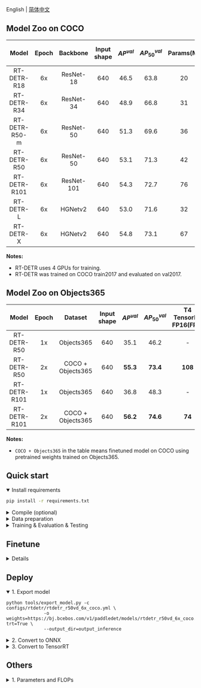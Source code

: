 English | [简体中文](README_cn.md)

## Model Zoo on COCO

| Model | Epoch | Backbone  | Input shape | $AP^{val}$ | $AP^{val}_{50}$| Params(M) | FLOPs(G) |  T4 TensorRT FP16(FPS) | Weight | Config | Log
|:--------------:|:-----:|:----------:| :-------:|:--------------------------:|:---------------------------:|:---------:|:--------:| :---------------------: |:------------------------------------------------------------------------------------:|:-------------------------------------------:|:---|
| RT-DETR-R18 | 6x |  ResNet-18 | 640 | 46.5 | 63.8 | 20 | 60 | 217 | [download](https://bj.bcebos.com/v1/paddledet/models/rtdetr_r18vd_dec3_6x_coco.pdparams) | [config](./configs/rtdetr/rtdetr_r18vd_6x_coco.yml) | [rtdetr_r18vd_dec3_6x_coco_log.txt](https://github.com/lyuwenyu/RT-DETR/files/12038864/rtdetr_r18vd_dec3_6x_coco_log.txt)
| RT-DETR-R34 | 6x |  ResNet-34 | 640 | 48.9 | 66.8 | 31 | 92 | 161 | [download](https://bj.bcebos.com/v1/paddledet/models/rtdetr_r34vd_dec4_6x_coco.pdparams) | [config](./configs/rtdetr/rtdetr_r34vd_6x_coco.yml) | [rtdetr_r34vd_dec4_6x_coco_log.txt](https://github.com/lyuwenyu/RT-DETR/files/12038861/rtdetr_r34vd_dec4_6x_coco_log.txt)
| RT-DETR-R50-m | 6x |  ResNet-50 | 640 | 51.3 | 69.6 | 36 | 100 | 145 | [download](https://bj.bcebos.com/v1/paddledet/models/rtdetr_r50vd_m_6x_coco.pdparams) | [config](./configs/rtdetr/rtdetr_r50vd_m_6x_coco.yml) | -
| RT-DETR-R50 | 6x |  ResNet-50 | 640 | 53.1 | 71.3 | 42 | 136 | 108 | [download](https://bj.bcebos.com/v1/paddledet/models/rtdetr_r50vd_6x_coco.pdparams) | [config](./configs/rtdetr/rtdetr_r50vd_6x_coco.yml) | [rtdetr_r50vd_6x_coco_log.txt](https://github.com/lyuwenyu/RT-DETR/files/12038669/rtdetr_r50vd_6x_coco_log.txt)
| RT-DETR-R101 | 6x |  ResNet-101 | 640 | 54.3 | 72.7 | 76 | 259 | 74 | [download](https://bj.bcebos.com/v1/paddledet/models/rtdetr_r101vd_6x_coco.pdparams) | [config](./configs/rtdetr/rtdetr_r101vd_6x_coco.yml) | [rtdetr_r101vd_6x_coco_log.txt](https://github.com/lyuwenyu/RT-DETR/files/12038707/rtdetr_r101vd_6x_coco_log.txt)
| RT-DETR-L | 6x |  HGNetv2 | 640 | 53.0 | 71.6 | 32 | 110 | 114 | [download](https://bj.bcebos.com/v1/paddledet/models/rtdetr_hgnetv2_l_6x_coco.pdparams) | [config](./configs/rtdetr/rtdetr_hgnetv2_l_6x_coco.yml) | [rtdetr_hgnetv2_l_6x_coco_log.txt](https://github.com/lyuwenyu/RT-DETR/files/12038753/rtdetr_hgnetv2_l_6x_coco_log.txt)
| RT-DETR-X | 6x |  HGNetv2 | 640 | 54.8 | 73.1 | 67 | 234 | 74 | [download](https://bj.bcebos.com/v1/paddledet/models/rtdetr_hgnetv2_x_6x_coco.pdparams) | [config](./configs/rtdetr/rtdetr_hgnetv2_x_6x_coco.yml) | [rtdetr_hgnetv2_x_6x_coco_log.txt](https://github.com/lyuwenyu/RT-DETR/files/12038795/rtdetr_hgnetv2_x_6x_coco_log.txt)

**Notes:**
- RT-DETR uses 4 GPUs for training.
- RT-DETR was trained on COCO train2017 and evaluated on val2017.


## Model Zoo on Objects365
| Model | Epoch | Dataset | Input shape | $AP^{val}$ | $AP^{val}_{50}$ | T4 TensorRT FP16(FPS) | Weight | Log
|:---:|:---:|:---:| :---:|:---:|:---:|:---:|:---:|:---:|
RT-DETR-R50 | 1x | Objects365 | 640 | 35.1 | 46.2 | - | [download](https://bj.bcebos.com/v1/paddledet/models/rtdetr_r50vd_1x_objects365.pdparams) |[log.txt](https://github.com/lyuwenyu/RT-DETR/files/12193246/rtdetr_r50vd_1x_objects365_log.txt)
RT-DETR-R50 | 2x | COCO + Objects365 | 640 | **55.3** | **73.4** | **108** | [download](https://bj.bcebos.com/v1/paddledet/models/rtdetr_r50vd_2x_coco_objects365.pdparams) | [log.txt](https://github.com/lyuwenyu/RT-DETR/files/12208338/rtdetr_r50vd_2x_coco_objects365_log.txt)
RT-DETR-R101 | 1x | Objects365 | 640 | 36.8 | 48.3 | - | [download](https://bj.bcebos.com/v1/paddledet/models/rtdetr_r101vd_1x_objects365.pdparams) | [log.txt](https://github.com/lyuwenyu/RT-DETR/files/12340691/rtdetr_r101vd_1x_objects365_log.txt)
RT-DETR-R101 | 2x | COCO + Objects365 | 640 | **56.2** | **74.6** | **74** |[download](https://bj.bcebos.com/v1/paddledet/models/rtdetr_r101vd_2x_coco_objects365.pdparams) | [log.txt](https://github.com/lyuwenyu/RT-DETR/files/12340672/rtdetr_r101vd_2x_coco_objects365_log.txt)


**Notes:**
- `COCO + Objects365` in the table means finetuned model on COCO using pretrained weights trained on Objects365.



## Quick start

<details open>
<summary>Install requirements</summary>

<!-- - PaddlePaddle == 2.4.2 -->
```bash
pip install -r requirements.txt
```

</details>

<details>
<summary>Compile (optional)</summary>

```bash
cd ./ppdet/modeling/transformers/ext_op/

python setup_ms_deformable_attn_op.py install
```
See [details](./ppdet/modeling/transformers/ext_op/)
</details>


<details>
<summary>Data preparation</summary>

- Download and extract COCO 2017 train and val images.
```
path/to/coco/
  annotations/  # annotation json files
  train2017/    # train images
  val2017/      # val images
```
- Modify config [`dataset_dir`](configs/datasets/coco_detection.yml)
</details>


<details>
<summary>Training & Evaluation & Testing</summary>

- Training on a Single GPU:

```shell
# training on single-GPU
export CUDA_VISIBLE_DEVICES=0
python tools/train.py -c configs/rtdetr/rtdetr_r50vd_6x_coco.yml --eval
```

- Training on Multiple GPUs:

```shell
# training on multi-GPU
export CUDA_VISIBLE_DEVICES=0,1,2,3
python -m paddle.distributed.launch --gpus 0,1,2,3 tools/train.py -c configs/rtdetr/rtdetr_r50vd_6x_coco.yml --fleet --eval
```

- Evaluation:

```shell
python tools/eval.py -c configs/rtdetr/rtdetr_r50vd_6x_coco.yml \
              -o weights=https://bj.bcebos.com/v1/paddledet/models/rtdetr_r50vd_6x_coco.pdparams
```

- Inference:

```shell
python tools/infer.py -c configs/rtdetr/rtdetr_r50vd_6x_coco.yml \
              -o weights=https://bj.bcebos.com/v1/paddledet/models/rtdetr_r50vd_6x_coco.pdparams \
              --infer_img=./demo/000000570688.jpg
```

</details>


## Finetune
<details>
<summary>Details</summary>

1. prepare data as coco format.
```
path/to/custom/data/
    annotations/  # annotation json files
    train/    # train images
    val/      # val images
```
2. Modify dataset config [`dataset_dir`, `image_dir`, `anno_path`](configs/datasets/coco_detection.yml)

3. Modify model config [`pretrain_weights`](configs/rtdetr/_base_/rtdetr_r50vd.yml) to coco pretrained parameters url in model zoo.

```bash
# or modified in command line

fleetrun --gpus=0,1,2,3 tools/train.py -c configs/rtdetr/rtdetr_r50vd_6x_coco.yml -o pretrain_weights=https://bj.bcebos.com/v1/paddledet/models/rtdetr_r50vd_6x_coco.pdparams --eval
```
</details>



## Deploy

<details open>
<summary>1. Export model </summary>

```shell
python tools/export_model.py -c configs/rtdetr/rtdetr_r50vd_6x_coco.yml \
              -o weights=https://bj.bcebos.com/v1/paddledet/models/rtdetr_r50vd_6x_coco.pdparams trt=True \
              --output_dir=output_inference
```

</details>

<details>
<summary>2. Convert to ONNX </summary>

- Install [Paddle2ONNX](https://github.com/PaddlePaddle/Paddle2ONNX) and ONNX

```shell
pip install onnx==1.13.0
pip install paddle2onnx==1.0.5
```

- Convert:

```shell
paddle2onnx --model_dir=./output_inference/rtdetr_r50vd_6x_coco/ \
            --model_filename model.pdmodel  \
            --params_filename model.pdiparams \
            --opset_version 16 \
            --save_file rtdetr_r50vd_6x_coco.onnx
```
</details>

<details>
<summary>3. Convert to TensorRT </summary>

- TensorRT version >= 8.5.1
- Inference can refer to [Bennchmark](../benchmark)

```shell
trtexec --onnx=./rtdetr_r50vd_6x_coco.onnx \
        --workspace=4096 \
        --shapes=image:1x3x640x640 \
        --saveEngine=rtdetr_r50vd_6x_coco.trt \
        --avgRuns=100 \
        --fp16
```

-
</details>


## Others

<details>
<summary>1. Parameters and FLOPs </summary>

1. Find and modify paddle [`dynamic_flops.py` ](https://github.com/PaddlePaddle/Paddle/blob/develop/python/paddle/hapi/dynamic_flops.py#L28) source code in your local machine

```python
# eg. /path/to/anaconda3/lib/python3.8/site-packages/paddle/hapi/dynamic_flops.py

def flops(net, input_size, inputs=None, custom_ops=None, print_detail=False):
    if isinstance(net, nn.Layer):
        # If net is a dy2stat model, net.forward is StaticFunction instance,
        # we set net.forward to original forward function.
        _, net.forward = unwrap_decorators(net.forward)

        # by lyuwenyu
        if inputs is None:
            inputs = paddle.randn(input_size)

        return dynamic_flops(
            net, inputs=inputs, custom_ops=custom_ops, print_detail=print_detail
        )
    elif isinstance(net, paddle.static.Program):
        return static_flops(net, print_detail=print_detail)
    else:
        warnings.warn(
            "Your model must be an instance of paddle.nn.Layer or paddle.static.Program."
        )
        return -1
```

2. Run below code

```python
import paddle
from ppdet.core.workspace import load_config, merge_config
from ppdet.core.workspace import create

cfg_path = './configs/rtdetr/rtdetr_r50vd_6x_coco.yml'
cfg = load_config(cfg_path)
model = create(cfg.architecture)

blob = {
    'image': paddle.randn([1, 3, 640, 640]),
    'im_shape': paddle.to_tensor([[640, 640]]),
    'scale_factor': paddle.to_tensor([[1., 1.]])
}
paddle.flops(model, None, blob, custom_ops=None, print_detail=False)

# Outpus
# Total Flops: 68348108800     Total Params: 41514204

```


</details>
